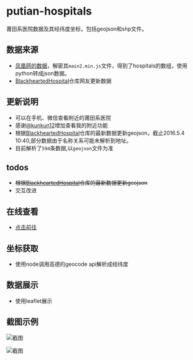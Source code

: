 # putian-hospitals
莆田系医院数据及其经纬度坐标，包括geojson和shp文件。
## 数据来源

- [凤凰网的数据](http://news.ifeng.com/mainland/special/ptxyy/)，解密其`main2.min.js`文件，得到了hospitals的数组，使用python转成json数据。
- [BlackheartedHospital](https://github.com/langhua9527/BlackheartedHospital)仓库网友更新数据

## 更新说明

- 可以在手机、微信查看附近的莆田系医院
- 感谢[@kunkun12](https://github.com/kunkun12)增加查看我的附近功能
- 根据[BlackheartedHospital](https://github.com/langhua9527/BlackheartedHospital)仓库的最新数据更新geojson，截止2016.5.4 10:40,部分数据由于名称关系可能未解析到地址。
- 目前解析了`594`条数据,以`geojson`文件为准

## todos

- ~~根据[BlackheartedHospital](https://github.com/langhua9527/BlackheartedHospital)仓库的最新数据更新geojson~~
- 交互改进

## 在线查看

- [点击前往](https://wandergis.com/putian-hospitals/index.html)


## 坐标获取

- 使用node调用高德的geocode api解析成经纬度

## 数据展示

- 使用leaflet展示

## 截图示例

![截图](https://raw.githubusercontent.com/wandergis/putian-hospitals/gh-pages/screenshot2.png)

![截图](https://raw.githubusercontent.com/wandergis/putian-hospitals/gh-pages/screenshot.png)


